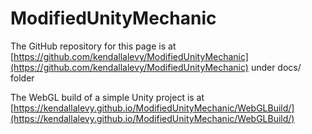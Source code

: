# ModifiedUnityMechanic #
The GitHub repository for this page is at [https://github.com/kendallalevy/ModifiedUnityMechanic](https://github.com/kendallalevy/ModifiedUnityMechanic) under docs/ folder

The WebGL build of a simple Unity project is at [https://kendallalevy.github.io/ModifiedUnityMechanic/WebGLBuild/](https://kendallalevy.github.io/ModifiedUnityMechanic/WebGLBuild/)
